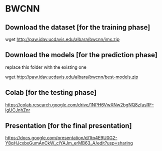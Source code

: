# BWCNN

## Download the dataset [for the training phase]
wget http://paw.idav.ucdavis.edu/albara/bwcnn/imx.zip

## Download the models [for the prediction phase]
replace this folder with the existing one

wget http://paw.idav.ucdavis.edu/albara/bwcnn/best-models.zip

## Colab [for the testing phase]
https://colab.research.google.com/drive/1NPH6VwXNw2bgNQ8zfasRF-lgUCJnhZnr

## Presentation [for the final presentation]
https://docs.google.com/presentation/d/1tp4E9U0G2-Y8qHJcxbxGumAnCkW_clYAJm_erMB63_A/edit?usp=sharing
